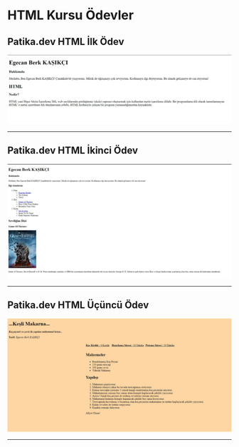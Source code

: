 # HTML Kursu Ödevler

## Patika.dev HTML İlk Ödev

![İlk Ödev](https://github.com/berkegecan/index.html/blob/main/picture/Html_Odev_1.JPG)

***

## Patika.dev HTML İkinci Ödev

![İkinci Ödev](https://github.com/berkegecan/index.html/blob/main/picture/Html_Odev_2.JPG)

***

## Patika.dev HTML Üçüncü Ödev

![Üçüncü Ödev](https://github.com/berkegecan/index.html/blob/main/picture/Html_Odev_3.JPG)

***